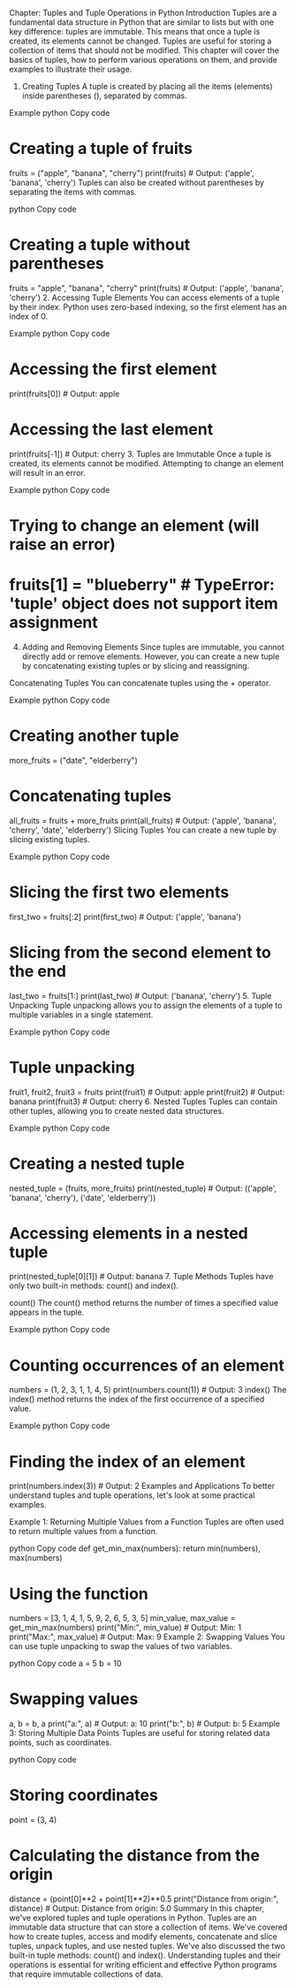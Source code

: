 Chapter: Tuples and Tuple Operations in Python
Introduction
Tuples are a fundamental data structure in Python that are similar to lists but with one key difference: tuples are immutable. This means that once a tuple is created, its elements cannot be changed. Tuples are useful for storing a collection of items that should not be modified. This chapter will cover the basics of tuples, how to perform various operations on them, and provide examples to illustrate their usage.

1. Creating Tuples
A tuple is created by placing all the items (elements) inside parentheses (), separated by commas.

Example
python
Copy code
# Creating a tuple of fruits
fruits = ("apple", "banana", "cherry")
print(fruits)  # Output: ('apple', 'banana', 'cherry')
Tuples can also be created without parentheses by separating the items with commas.

python
Copy code
# Creating a tuple without parentheses
fruits = "apple", "banana", "cherry"
print(fruits)  # Output: ('apple', 'banana', 'cherry')
2. Accessing Tuple Elements
You can access elements of a tuple by their index. Python uses zero-based indexing, so the first element has an index of 0.

Example
python
Copy code
# Accessing the first element
print(fruits[0])  # Output: apple

# Accessing the last element
print(fruits[-1])  # Output: cherry
3. Tuples are Immutable
Once a tuple is created, its elements cannot be modified. Attempting to change an element will result in an error.

Example
python
Copy code
# Trying to change an element (will raise an error)
# fruits[1] = "blueberry"  # TypeError: 'tuple' object does not support item assignment
4. Adding and Removing Elements
Since tuples are immutable, you cannot directly add or remove elements. However, you can create a new tuple by concatenating existing tuples or by slicing and reassigning.

Concatenating Tuples
You can concatenate tuples using the + operator.

Example
python
Copy code
# Creating another tuple
more_fruits = ("date", "elderberry")

# Concatenating tuples
all_fruits = fruits + more_fruits
print(all_fruits)  # Output: ('apple', 'banana', 'cherry', 'date', 'elderberry')
Slicing Tuples
You can create a new tuple by slicing existing tuples.

Example
python
Copy code
# Slicing the first two elements
first_two = fruits[:2]
print(first_two)  # Output: ('apple', 'banana')

# Slicing from the second element to the end
last_two = fruits[1:]
print(last_two)  # Output: ('banana', 'cherry')
5. Tuple Unpacking
Tuple unpacking allows you to assign the elements of a tuple to multiple variables in a single statement.

Example
python
Copy code
# Tuple unpacking
fruit1, fruit2, fruit3 = fruits
print(fruit1)  # Output: apple
print(fruit2)  # Output: banana
print(fruit3)  # Output: cherry
6. Nested Tuples
Tuples can contain other tuples, allowing you to create nested data structures.

Example
python
Copy code
# Creating a nested tuple
nested_tuple = (fruits, more_fruits)
print(nested_tuple)  # Output: (('apple', 'banana', 'cherry'), ('date', 'elderberry'))

# Accessing elements in a nested tuple
print(nested_tuple[0][1])  # Output: banana
7. Tuple Methods
Tuples have only two built-in methods: count() and index().

count()
The count() method returns the number of times a specified value appears in the tuple.

Example
python
Copy code
# Counting occurrences of an element
numbers = (1, 2, 3, 1, 1, 4, 5)
print(numbers.count(1))  # Output: 3
index()
The index() method returns the index of the first occurrence of a specified value.

Example
python
Copy code
# Finding the index of an element
print(numbers.index(3))  # Output: 2
Examples and Applications
To better understand tuples and tuple operations, let's look at some practical examples.

Example 1: Returning Multiple Values from a Function
Tuples are often used to return multiple values from a function.

python
Copy code
def get_min_max(numbers):
    return min(numbers), max(numbers)

# Using the function
numbers = [3, 1, 4, 1, 5, 9, 2, 6, 5, 3, 5]
min_value, max_value = get_min_max(numbers)
print("Min:", min_value)  # Output: Min: 1
print("Max:", max_value)  # Output: Max: 9
Example 2: Swapping Values
You can use tuple unpacking to swap the values of two variables.

python
Copy code
a = 5
b = 10

# Swapping values
a, b = b, a
print("a:", a)  # Output: a: 10
print("b:", b)  # Output: b: 5
Example 3: Storing Multiple Data Points
Tuples are useful for storing related data points, such as coordinates.

python
Copy code
# Storing coordinates
point = (3, 4)

# Calculating the distance from the origin
distance = (point[0]**2 + point[1]**2)**0.5
print("Distance from origin:", distance)  # Output: Distance from origin: 5.0
Summary
In this chapter, we've explored tuples and tuple operations in Python. Tuples are an immutable data structure that can store a collection of items. We've covered how to create tuples, access and modify elements, concatenate and slice tuples, unpack tuples, and use nested tuples. We've also discussed the two built-in tuple methods: count() and index(). Understanding tuples and their operations is essential for writing efficient and effective Python programs that require immutable collections of data.
